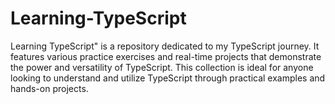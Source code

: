 # Learning-TypeScript
Learning TypeScript" is a repository dedicated to my TypeScript journey. It features various practice exercises and real-time projects that demonstrate the power and versatility of TypeScript. This collection is ideal for anyone looking to understand and utilize TypeScript through practical examples and hands-on projects.

